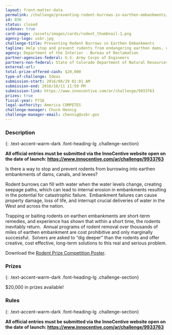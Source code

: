 ```yaml
---
layout: front-matter-data
permalink: /challenge/preventing-rodent-burrows-in-earthen-embankments/
id: 836
status: closed
sidenav: true
card-image: /assets/images/cards/rodent_thumbnail-1.png
agency-logo: usbr.jpg
challenge-title: Preventing Rodent Burrows in Earthen Embankments
tagline: Help stop and prevent rodents from endangering earthen dams, canals, and levees
agency: Department of the Interior - Bureau of Reclamation
partner-agencies-federal: U.S. Army Corps of Engineers
partners-non-federal: State of Colorado Department of Natural Resources - Dam Safety Branch
external-url:
total-prize-offered-cash: $20,000
type-of-challenge: Ideas
submission-start: 2016/08/29 01:01 AM
submission-end: 2016/10/11 11:59 PM
submission-link: https://www.innocentive.com/ar/challenge/9933763
prizes: true
fiscal-year: FY16
legal-authority: America COMPETES
challenge-manager: Chuck Hennig
challenge-manager-email: chennig@usbr.gov
---
```


<!-- Description start -->
### Description
{: .text-accent-warm-dark .font-heading-lg .challenge-section}

<p><strong>All official entries must be submitted via the InnoCentive website open on the date of launch:&nbsp;<a href="https://www.innocentive.com/ar/challenge/9933763" target="_blank" rel="noopener">https://www.innocentive.com/ar/challenge/9933763</a></strong></p>
<p>Is there a way to stop and prevent rodents from burrowing into earthen embankments of dams, canals, and levees?</p>
<p>Rodent burrows can fill with water when the water levels change, creating seepage paths, which can lead to internal erosion in embankments resulting in the potential for catastrophic failure.&nbsp; Embankment failures can cause property damage, loss of life, and interrupt crucial deliveries of water in the West and across the nation.</p>
<p>Trapping or baiting rodents on earthen embankments are short-term remedies, and experience has shown that within a short time, the rodents inevitably return.&nbsp; Annual programs of rodent removal over thousands of miles of earthen embankment are cost prohibitive and only marginally successful.&nbsp; Solvers are asked to &ldquo;dig deeper&rdquo; than the rodents and offer creative, cost effective, long-term solutions to this real and serious problem.</p>
<p>Download the&nbsp;<a href="{{ site.baseurl }}/assets/document-library/challenge-poster_RODENT_508.pdf">Rodent Prize Competition Poster</a>.</p>

<!-- Prizes start -->
### Prizes
{: .text-accent-warm-dark .font-heading-lg .challenge-section}

$20,000 in prizes available!

<!-- Rules start -->
### Rules 
{: .text-accent-warm-dark .font-heading-lg .challenge-section}

<p><strong>All official entries must be submitted via the InnoCentive website open on the date of launch:&nbsp;<a href="https://www.innocentive.com/ar/challenge/9933763" target="_blank" rel="noopener">https://www.innocentive.com/<wbr />ar/challenge/9933763</a></strong> &nbsp;</p>
